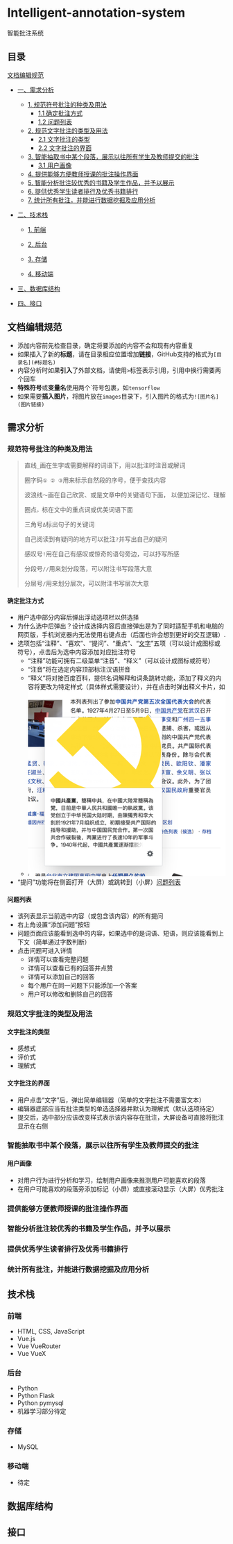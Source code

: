 # Intelligent-annotation-system
智能批注系统

## 目录

[文档编辑规范](#文档编辑规范)

* [一、需求分析](#需求分析)
  * [1. 规范符号批注的种类及用法](#规范符号批注的种类及用法)
    * [1.1 确定批注方式](#确定批注方式)
    * [1.2 问题列表](#问题列表)
  * [2. 规范文字批注的类型及用法](#规范文字批注的类型及用法)
    * [2.1 文字批注的类型](#文字批注的类型)
    * [2.2 文字批注的界面](#文字批注的界面)
  * [3. 智能抽取书中某个段落，展示以往所有学生及教师提交的批注](#智能抽取书中某个段落，展示以往所有学生及教师提交的批注)
    * [3.1 用户画像](#用户画像)
  * [4. 提供能够方便教师授课的批注操作界面](#提供能够方便教师授课的批注操作界面)
  * [5. 智能分析批注较优秀的书籍及学生作品，并予以展示](#智能分析批注较优秀的书籍及学生作品，并予以展示)
  * [6. 提供优秀学生读者排行及优秀书籍排行](#提供优秀学生读者排行及优秀书籍排行)
  * [7. 统计所有批注，并能进行数据挖掘及应用分析](#统计所有批注，并能进行数据挖掘及应用分析)

* [二、技术栈](#技术栈)

  * [1. 前端](#前端)

  * [2. 后台](#后台)

  * [3. 存储](#存储)

  * [4. 移动端](#移动端)

* [三、数据库结构](#数据库结构)

* [四、接口](#接口)

## 文档编辑规范

* 添加内容前先检查目录，确定将要添加的内容不会和现有内容重复
* 如果插入了新的**标题**，请在目录相应位置增加**链接**，GitHub支持的格式为`[目录名](#标题名)`
* 内容分析时如果**引入**了外部文档，请使用`>`标签表示引用，引用中换行需要两个回车
* **特殊符号**或**变量名**使用两个\`符号包裹，如`tensorflow`
* 如果需要**插入图片**，将图片放在`images`目录下，引入图片的格式为`![图片名](图片链接)`

## 需求分析

### 规范符号批注的种类及用法

> 直线`_`画在生字或需要解释的词语下，用以批注时注音或解词
>
> 圈字码`① ② ③`用来标示自然段的序号，便于查找内容
>
> 波浪线`～`画在自己欣赏、或是文章中的关键语句下面， 以便加深记忆、理解
>
> 圈点`。`标在文中的重点词或优美词语下面
>
> 三角号`Δ`标出句子的关键词
> 
> 自己阅读到有疑问的地方可以批注`?`并写出自己的疑问
> 
> 感叹号`!`用在自己有感叹或惊奇的语句旁边，可以抒写所感
> 
> 分段号`//`用来划分段落，可以附注书写段落大意
> 
> 分层号`/`用来划分层次，可以附注书写层次大意

#### 确定批注方式

* 用户选中部分内容后弹出浮动选项栏以供选择
* 为什么选中后弹出？设计成选择内容后直接弹出是为了同时适配手机和电脑的网页版，手机浏览器内无法使用右键点击（后面也许会想到更好的交互逻辑）.
* 选项包括“注释”、“喜欢”、“提问”、“重点”、“[文字](#文字批注的界面)”五项（可以设计成图标或符号），点击后为选中内容添加对应批注符号
  * “注释”功能可拥有二级菜单“注音”、“释义”（可以设计成图标或符号）
  * “注音”将在选定内容顶部标注汉语拼音
  * “释义”将对接百度百科，提供名词解释和词条跳转功能，添加了释义的内容将更改为特定样式（具体样式需要设计），并在点击时弹出释义卡片，如
  * ![释义卡片](./images/释义卡片.png)
* “提问”功能将在侧面打开（大屏）或跳转到（小屏）[问题列表](#问题列表)

#### 问题列表

* 该列表显示当前选中内容（或包含该内容）的所有提问
* 右上角设置“添加问题”按钮
* 问题页面应该能看到选中的内容，如果选中的是词语、短语，则应该能看到上下文（简单通过字数判断）
* 点击问题可进入详情
  * 详情可以查看完整问题
  * 详情可以查看已有的回答并点赞
  * 详情可以添加自己的回答
  * 每个用户在同一问题下只能添加一个答案
  * 用户可以修改和删除自己的回答

### 规范文字批注的类型及用法

#### 文字批注的类型

* 感想式
* 评价式
* 理解式

#### 文字批注的界面

* 用户点击“文字”后，弹出简单编辑器（简单的文字批注不需要富文本）
* 编辑器底部应当有批注类型的单选选择器并默认为理解式（默认选项待定）
* 提交后，选中部分应该改变样式表示该内容存在批注，大屏设备可直接将批注显示在右侧

### 智能抽取书中某个段落，展示以往所有学生及教师提交的批注

#### 用户画像

* 对用户行为进行分析和学习，绘制用户画像来推测用户可能喜欢的段落
* 在用户可能喜欢的段落旁添加标记（小屏）或直接滚动显示（大屏）优秀批注

### 提供能够方便教师授课的批注操作界面

### 智能分析批注较优秀的书籍及学生作品，并予以展示

### 提供优秀学生读者排行及优秀书籍排行

### 统计所有批注，并能进行数据挖掘及应用分析

## 技术栈

### 前端

* HTML, CSS, JavaScript
* Vue.js
* Vue VueRouter
* Vue VueX

### 后台

* Python
* Python Flask
* Python pymysql
* 机器学习部分待定

### 存储

* MySQL

### 移动端

* 待定

## 数据库结构

## 接口

